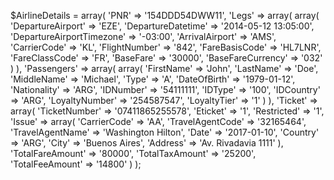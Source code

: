$AirlineDetails = array(
    'PNR' => '154DDD54DWW11',
    'Legs' => array(
        array(
            'DepartureAirport' => 'EZE',
            'DepartureDatetime' => '2014-05-12 13:05:00',
            'DepartureAirportTimezone' => '-03:00',
            'ArrivalAirport' => 'AMS',
            'CarrierCode' => 'KL',
            'FlightNumber' => '842',
            'FareBasisCode' => 'HL7LNR',
            'FareClassCode' => 'FR',
            'BaseFare' => '30000',
            'BaseFareCurrency' => '032'
        )
    ),
    'Passengers' => array(
        array(
            'FirstName' => 'John',
            'LastName' => 'Doe',
            'MiddleName' => 'Michael',
            'Type' => 'A',
            'DateOfBirth' => '1979-01-12',
            'Nationality' => 'ARG',
            'IDNumber' => '54111111',
            'IDType' => '100',
            'IDCountry' => 'ARG',
            'LoyaltyNumber' => '254587547',
            'LoyaltyTier' => '1'
        )
    ),
    'Ticket' => array(
        'TicketNumber' => '07411865255578',
        'Eticket' => '1',
        'Restricted' => '1',
        'Issue' => array(
            'CarrierCode' => 'AA',
            'TravelAgentCode' => '32165464',
            'TravelAgentName' => 'Washington Hilton',
            'Date' => '2017-01-10',
            'Country' => 'ARG',
            'City' => 'Buenos Aires',
            'Address' => 'Av. Rivadavia 1111'
            ),
        'TotalFareAmount' => '80000',
        'TotalTaxAmount' => '25200',
        'TotalFeeAmount' => '14800'
    )
);
